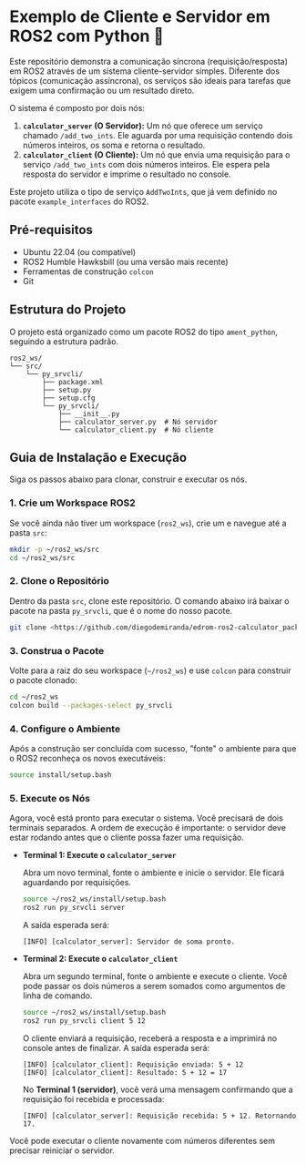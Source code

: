 # Exemplo de Cliente e Servidor em ROS2 com Python 🤖

Este repositório demonstra a comunicação síncrona (requisição/resposta) em ROS2 através de um sistema cliente-servidor simples. Diferente dos tópicos (comunicação assíncrona), os serviços são ideais para tarefas que exigem uma confirmação ou um resultado direto.

O sistema é composto por dois nós:

1.  **`calculator_server` (O Servidor):** Um nó que oferece um serviço chamado `/add_two_ints`. Ele aguarda por uma requisição contendo dois números inteiros, os soma e retorna o resultado.
2.  **`calculator_client` (O Cliente):** Um nó que envia uma requisição para o serviço `/add_two_ints` com dois números inteiros. Ele espera pela resposta do servidor e imprime o resultado no console.

Este projeto utiliza o tipo de serviço `AddTwoInts`, que já vem definido no pacote `example_interfaces` do ROS2.

## Pré-requisitos

* Ubuntu 22.04 (ou compatível)
* ROS2 Humble Hawksbill (ou uma versão mais recente)
* Ferramentas de construção `colcon`
* Git

## Estrutura do Projeto

O projeto está organizado como um pacote ROS2 do tipo `ament_python`, seguindo a estrutura padrão.

```
ros2_ws/
└── src/
    └── py_srvcli/
        ├── package.xml
        ├── setup.py
        ├── setup.cfg
        └── py_srvcli/
            ├── __init__.py
            ├── calculator_server.py  # Nó servidor
            └── calculator_client.py  # Nó cliente
```

## Guia de Instalação e Execução

Siga os passos abaixo para clonar, construir e executar os nós.

### 1. Crie um Workspace ROS2

Se você ainda não tiver um workspace (`ros2_ws`), crie um e navegue até a pasta `src`:

```bash
mkdir -p ~/ros2_ws/src
cd ~/ros2_ws/src
```

### 2. Clone o Repositório

Dentro da pasta `src`, clone este repositório. O comando abaixo irá baixar o pacote na pasta `py_srvcli`, que é o nome do nosso pacote.

```bash
git clone <https://github.com/diegodemiranda/edrom-ros2-calculator_package.git> py_srvcli
```

### 3. Construa o Pacote

Volte para a raiz do seu workspace (`~/ros2_ws`) e use `colcon` para construir o pacote clonado:

```bash
cd ~/ros2_ws
colcon build --packages-select py_srvcli
```

### 4. Configure o Ambiente

Após a construção ser concluída com sucesso, "fonte" o ambiente para que o ROS2 reconheça os novos executáveis:

```bash
source install/setup.bash
```

### 5. Execute os Nós

Agora, você está pronto para executar o sistema. Você precisará de dois terminais separados. A ordem de execução é importante: o servidor deve estar rodando antes que o cliente possa fazer uma requisição.

* **Terminal 1: Execute o `calculator_server`**

    Abra um novo terminal, fonte o ambiente e inicie o servidor. Ele ficará aguardando por requisições.
    ```bash
    source ~/ros2_ws/install/setup.bash
    ros2 run py_srvcli server
    ```

    A saída esperada será:
    ```
    [INFO] [calculator_server]: Servidor de soma pronto.
    ```

* **Terminal 2: Execute o `calculator_client`**

    Abra um segundo terminal, fonte o ambiente e execute o cliente. Você pode passar os dois números a serem somados como argumentos de linha de comando.
    ```bash
    source ~/ros2_ws/install/setup.bash
    ros2 run py_srvcli client 5 12
    ```

    O cliente enviará a requisição, receberá a resposta e a imprimirá no console antes de finalizar. A saída esperada será:
    ```
    [INFO] [calculator_client]: Requisição enviada: 5 + 12
    [INFO] [calculator_client]: Resultado: 5 + 12 = 17
    ```

    No **Terminal 1 (servidor)**, você verá uma mensagem confirmando que a requisição foi recebida e processada:
    ```
    [INFO] [calculator_server]: Requisição recebida: 5 + 12. Retornando 17.
    ```

Você pode executar o cliente novamente com números diferentes sem precisar reiniciar o servidor.
